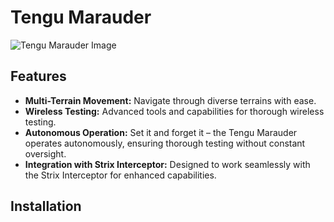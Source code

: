 # Tengu Marauder

![Tengu Marauder Image](https://i.imgur.com/9w0ZMyg.gif)

## Features

- **Multi-Terrain Movement:** Navigate through diverse terrains with ease.
- **Wireless Testing:** Advanced tools and capabilities for thorough wireless testing.
- **Autonomous Operation:** Set it and forget it – the Tengu Marauder operates autonomously, ensuring thorough testing without constant oversight.
- **Integration with Strix Interceptor:** Designed to work seamlessly with the Strix Interceptor for enhanced capabilities.

## Installation

